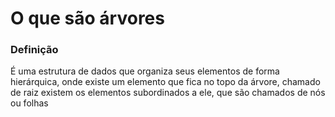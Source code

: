 # O que são árvores

### Definição

É uma estrutura de dados que organiza seus elementos de forma hierárquica, onde existe um elemento que fica no topo da árvore, chamado de raiz existem os elementos subordinados a ele, que são chamados de nós ou folhas
